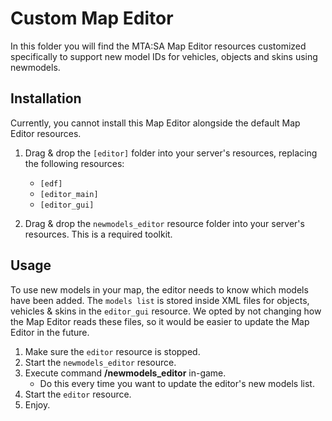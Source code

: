 # Custom Map Editor

In this folder you will find the MTA:SA Map Editor resources customized specifically to support new model IDs for vehicles, objects and skins using newmodels.

## Installation

Currently, you cannot install this Map Editor alongside the default Map Editor resources.

1. Drag & drop the `[editor]` folder into your server's resources, replacing the following resources:
    * `[edf]`
    * `[editor_main]`
    * `[editor_gui]`

2. Drag & drop the `newmodels_editor` resource folder into your server's resources. This is a required toolkit.

## Usage

To use new models in your map, the editor needs to know which models have been added. The `models list` is stored inside XML files for objects, vehicles & skins in the `editor_gui` resource. We opted by not changing how the Map Editor reads these files, so it would be easier to update the Map Editor in the future.

1. Make sure the `editor` resource is stopped.
2. Start the `newmodels_editor` resource.
3. Execute command **/newmodels_editor** in-game.
   * Do this every time you want to update the editor's new models list.
4. Start the `editor` resource.
5. Enjoy.
